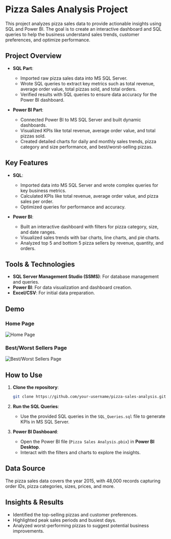 # Pizza Sales Analysis Project

This project analyzes pizza sales data to provide actionable insights using SQL and Power BI. The goal is to create an interactive dashboard and SQL queries to help the business understand sales trends, customer preferences, and optimize performance.

## Project Overview

- **SQL Part**: 
  - Imported raw pizza sales data into MS SQL Server.
  - Wrote SQL queries to extract key metrics such as total revenue, average order value, total pizzas sold, and total orders.
  - Verified results with SQL queries to ensure data accuracy for the Power BI dashboard.

- **Power BI Part**:
  - Connected Power BI to MS SQL Server and built dynamic dashboards.
  - Visualized KPIs like total revenue, average order value, and total pizzas sold.
  - Created detailed charts for daily and monthly sales trends, pizza category and size performance, and best/worst-selling pizzas.

## Key Features

- **SQL**: 
  - Imported data into MS SQL Server and wrote complex queries for key business metrics.
  - Calculated KPIs like total revenue, average order value, and pizza sales per order.
  - Optimized queries for performance and accuracy.
  
- **Power BI**:
  - Built an interactive dashboard with filters for pizza category, size, and date ranges.
  - Visualized sales trends with bar charts, line charts, and pie charts.
  - Analyzed top 5 and bottom 5 pizza sellers by revenue, quantity, and orders.

## Tools & Technologies

- **SQL Server Management Studio (SSMS)**: For database management and queries.
- **Power BI**: For data visualization and dashboard creation.
- **Excel/CSV**: For initial data preparation.

## Demo

### Home Page

![Home Page]('https://github.com/nakul-jain14/Pizza-Sales-Analysis/blob/main/Pizza%20Sales%20Images/home.png')

### Best/Worst Sellers Page

![Best/Worst Sellers Page](path_to_best_worst_sellers_screenshot.png)

## How to Use

1. **Clone the repository**:
   ```bash
   git clone https://github.com/your-username/pizza-sales-analysis.git

2. **Run the SQL Queries**:
   - Use the provided SQL queries in the `SQL_Queries.sql` file to generate KPIs in MS SQL Server.

3. **Power BI Dashboard**:
   - Open the Power BI file (`Pizza Sales Analysis.pbix`) in **Power BI Desktop**.
   - Interact with the filters and charts to explore the insights.

## Data Source

The pizza sales data covers the year 2015, with 48,000 records capturing order IDs, pizza categories, sizes, prices, and more.

## Insights & Results

- Identified the top-selling pizzas and customer preferences.
- Highlighted peak sales periods and busiest days.
- Analyzed worst-performing pizzas to suggest potential business improvements.
